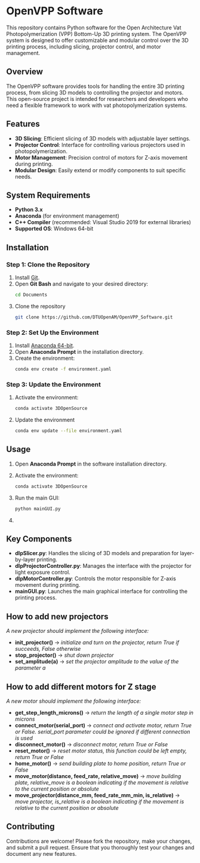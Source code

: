# OpenVPP Software

This repository contains Python software for the Open Architecture Vat Photopolymerization (VPP) Bottom-Up 3D printing system. The OpenVPP system is designed to offer customizable and modular control over the 3D printing process, including slicing, projector control, and motor management.

## Overview

The OpenVPP software provides tools for handling the entire 3D printing process, from slicing 3D models to controlling the projector and motors. This open-source project is intended for researchers and developers who need a flexible framework to work with vat photopolymerization systems.

## Features

- **3D Slicing**: Efficient slicing of 3D models with adjustable layer settings.
- **Projector Control**: Interface for controlling various projectors used in photopolymerization.
- **Motor Management**: Precision control of motors for Z-axis movement during printing.
- **Modular Design**: Easily extend or modify components to suit specific needs.

## System Requirements

- **Python 3.x**
- **Anaconda** (for environment management)
- **C++ Compiler** (recommended: Visual Studio 2019 for external libraries)
- **Supported OS**: Windows 64-bit

## Installation

### Step 1: Clone the Repository

1. Install [Git](https://git-scm.com/downloads).
2. Open **Git Bash** and navigate to your desired directory:
   ```bash
   cd Documents

3. Clone the repository
   ```bash
   git clone https://github.com/DTUOpenAM/OpenVPP_Software.git

### Step 2: Set Up the Environment

1. Install [Anaconda 64-bit](https://www.anaconda.com/products/individual).
2. Open **Anaconda Prompt** in the installation directory.
3. Create the environment:
   ```bash
   conda env create -f environment.yaml
   
### Step 3: Update the Environment

1. Activate the environment:
   ```bash
   conda activate 3DOpenSource
2. Update the environment
   ```bash
   conda env update --file environment.yaml

## Usage

1. Open **Anaconda Prompt** in the software installation directory.
2. Activate the environment:
   
   ```bash
   conda activate 3DOpenSource
   
4. Run the main GUI:

   ```bash
   python mainGUI.py

5. 

   
## Key Components

- **dlpSlicer.py**: Handles the slicing of 3D models and preparation for layer-by-layer printing.
- **dlpProjectorController.py**: Manages the interface with the projector for light exposure control.
- **dlpMotorController.py**: Controls the motor responsible for Z-axis movement during printing.
- **mainGUI.py**: Launches the main graphical interface for controlling the printing process.

## How to add new projectors

*A new projector should implement the following interface:*

- **init_projector()** -> *initialize and turn on the projector, return True if succeeds, False otherwise*
- **stop_projector()** -> *shut down projector*
- **set_amplitude(a)** -> *set the projector amplitude to the value of the parameter a*

## How to add different motors for Z stage

*A new motor should implement the following interface:*

- **get_step_length_microns()** -> *return the length of a single motor step in microns*
- **connect_motor(serial_port)** -> *connect and activate motor, return True or False. serial_port parameter could be ignored if different connection is used*
- **disconnect_motor()** -> *disconnect motor, return True or False*
- **reset_motor()** -> *reset motor status, this function could be left empty, return True or False*
- **home_motor()** -> *send building plate to home position, return True or False*
- **move_motor(distance, feed_rate, relative_move)** -> *move building plate, relative_move is a boolean indicating if the movement is relative to the current position or absolute*
- **move_projector(distance_mm, feed_rate_mm_min, is_relative)** -> *move projector, is_relative is a boolean indicating if the movement is relative to the current position or absolute*

## Contributing

Contributions are welcome! Please fork the repository, make your changes, and submit a pull request. Ensure that you thoroughly test your changes and document any new features.

